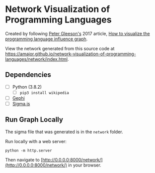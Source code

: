 # Network Visualization of Programming Languages

Created by following [Peter Gleeson's](https://medium.com/@petergleeson1) 2017 article,
[How to visualize the programming language influence graph](https://medium.com/free-code-camp/how-to-visualize-the-programming-language-influence-graph-7f1b765b44d1).

View the network generated from this source code at https://amajor.github.io/network-visualization-of-programming-languages/network/index.html.

## Dependencies

- [ ] Python (3.8.2)
   - [ ] `pip3 install wikipedia`
- [ ] [Gephi](https://gephi.org/users/download/)
- [ ] [Sigma.js](http://sigmajs.org/)

## Run Graph Locally

The sigma file that was generated is in the `network` folder.

Run locally with a web server:

```commandline
python -m http.server
```

Then navigate to [http://0.0.0.0:8000/network/](http://0.0.0.0:8000/network/) in your browser.
